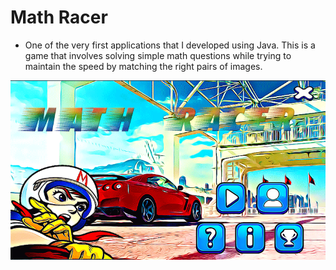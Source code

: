 # Math Racer

- One of the very first applications that I developed using Java. This is a game that involves solving simple math questions while trying to maintain the speed by matching the right pairs of images.

![Title Page](screenshot-1.png)
